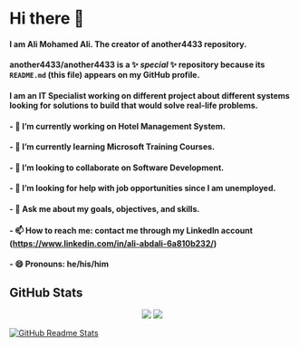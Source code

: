 # Hi there 👋

#### I am Ali Mohamed Ali. The creator of another4433 repository.
#### **another4433/another4433** is a ✨ _special_ ✨ repository because its `README.md` (this file) appears on my GitHub profile.
#### I am an IT Specialist working on different project about different systems looking for solutions to build that would solve real-life problems.
#### - 🔭 I’m currently working on Hotel Management System.
#### - 🌱 I’m currently learning Microsoft Training Courses.
#### - 👯 I’m looking to collaborate on Software Development.
#### - 🤔 I’m looking for help with job opportunities since I am unemployed.
#### - 💬 Ask me about my goals, objectives, and skills.
#### - 📫 How to reach me: contact me through my LinkedIn account (https://www.linkedin.com/in/ali-abdali-6a810b232/)
#### - 😄 Pronouns: he/his/him

<!--
**another4433/another4433** is a ✨ _special_ ✨ repository because its `README.md` (this file) appears on your GitHub profile.

Here are some ideas to get you started:

- 🔭 I’m currently working on ...
- 🌱 I’m currently learning ...
- 👯 I’m looking to collaborate on ...
- 🤔 I’m looking for help with ...
- 💬 Ask me about ...
- 📫 How to reach me: ...
- 😄 Pronouns: ...
- ⚡ Fun fact: ...
-->

## GitHub Stats

<div align="center">
  <img src="https://github-readme-stats.vercel.app/api?username=another4433&show_icons=true&theme=light" />
  <img src="https://github-readme-stats.vercel.app/api/top-langs/?username=another4433&layout=compact&theme=light" />
</div>

<!-- Credit to Anurag Hazra for the stats service -->
[![GitHub Readme Stats](https://img.shields.io/badge/-Powered%20by%20GitHub%20Readme%20Stats-blue?logo=github)](https://github.com/anuraghazra/github-readme-stats)
